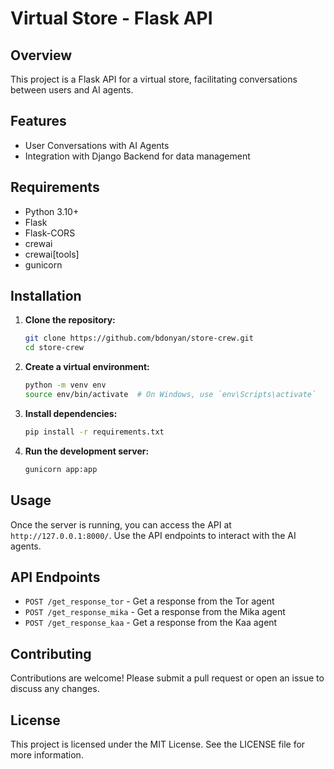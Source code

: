 # Virtual Store - Flask API

## Overview

This project is a Flask API for a virtual store, facilitating conversations between users and AI agents.

## Features

- User Conversations with AI Agents
- Integration with Django Backend for data management

## Requirements

- Python 3.10+
- Flask
- Flask-CORS
- crewai
- crewai[tools]
- gunicorn

## Installation

1. **Clone the repository:**

    ```sh
    git clone https://github.com/bdonyan/store-crew.git
    cd store-crew
    ```

2. **Create a virtual environment:**

    ```sh
    python -m venv env
    source env/bin/activate  # On Windows, use `env\Scripts\activate`
    ```

3. **Install dependencies:**

    ```sh
    pip install -r requirements.txt
    ```

4. **Run the development server:**

    ```sh
    gunicorn app:app
    ```

## Usage

Once the server is running, you can access the API at `http://127.0.0.1:8000/`. Use the API endpoints to interact with the AI agents.

## API Endpoints

- `POST /get_response_tor` - Get a response from the Tor agent
- `POST /get_response_mika` - Get a response from the Mika agent
- `POST /get_response_kaa` - Get a response from the Kaa agent

## Contributing

Contributions are welcome! Please submit a pull request or open an issue to discuss any changes.

## License

This project is licensed under the MIT License. See the LICENSE file for more information.
